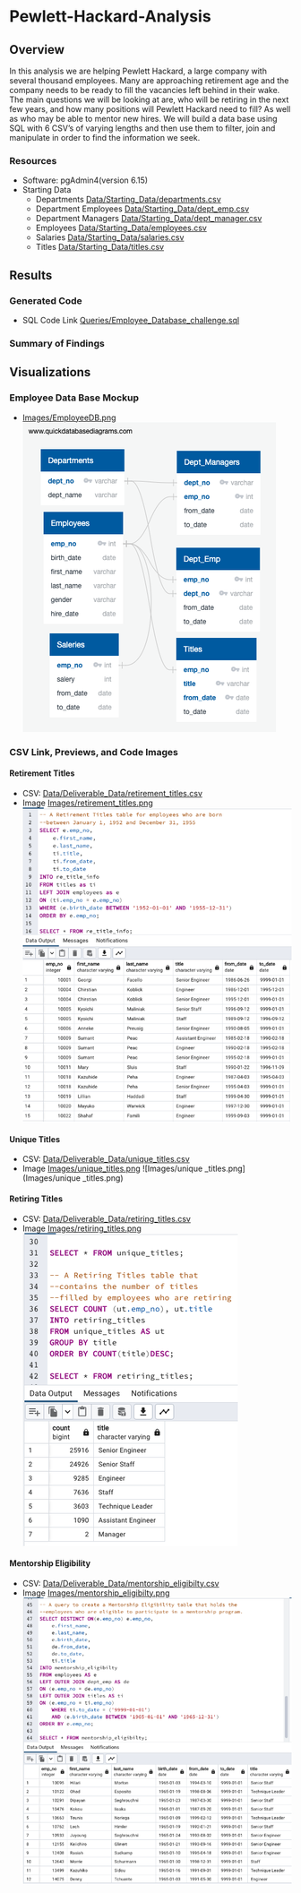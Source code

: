 # Pewlett-Hackard-Analysis

## Overview
In this analysis we are helping Pewlett Hackard, a large company with several thousand employees. Many are approaching retirement age and the company needs to be ready to fill the vacancies left behind in their wake. The main questions we will be looking at are, who will be retiring in the next few years, and how many positions will Pewlett Hackard need to fill? As well as who may be able to mentor new hires. We will build a data base using SQL with 6 CSV’s of varying lengths and then use them to filter, join and manipulate in order to find the information we seek.

### Resources

- Software: pgAdmin4(version 6.15)
- Starting Data
    - Departments [Data/Starting_Data/departments.csv](Data/Starting_Data/departments.csv)
    - Department Employees [Data/Starting_Data/dept_emp.csv](Data/Starting_Data/dept_emp.csv)
    - Department Managers [Data/Starting_Data/dept_manager.csv](Data/Starting_Data/dept_manager.csv)
    - Employees [Data/Starting_Data/employees.csv](Data/Starting_Data/employees.csv)
    - Salaries [Data/Starting_Data/salaries.csv](Data/Starting_Data/salaries.csv)
    - Titles [Data/Starting_Data/titles.csv](Data/Starting_Data/titles.csv)


## Results

### Generated Code 

- SQL Code Link [Queries/Employee_Database_challenge.sql](Queries/Employee_Database_challenge.sql)

### Summary of Findings 



## Visualizations

### Employee Data Base Mockup  
- [Images/EmployeeDB.png](Images/EmployeeDB.png)
![Images/EmployeeDB.png](Images/EmployeeDB.png)

### CSV Link, Previews, and Code Images 

#### Retirement Titles
- CSV: [Data/Deliverable_Data/retirement_titles.csv](Data/Deliverable_Data/retirement_titles.csv)
- Image [Images/retirement_titles.png](Images/retirement_titles.png)
![Images/retirement_titles.png](Images/retirement_titles.png)

#### Unique Titles 
- CSV: [Data/Deliverable_Data/unique_titles.csv](Data/Deliverable_Data/unique_titles.csv)
- Image [Images/unique_titles.png](Images/unique_titles.png)
![Images/unique _titles.png](Images/unique _titles.png)


#### Retiring Titles 
- CSV: [Data/Deliverable_Data/retiring_titles.csv](Data/Deliverable_Data/retiring_titles.csv)
- Image [Images/retiring_titles.png](Images/retiring_titles.png)
![Images/retiring_titles.png](Images/retiring_titles.png)


#### Mentorship Eligibility  
- CSV: [Data/Deliverable_Data/mentorship_eligibilty.csv](Data/Deliverable_Data/mentorship_eligibilty.csv)
- Image [Images/mentorship_eligibilty.png](Images/mentorship_eligibilty.png)
![Images/mentorship_eligibilty.png](Images/mentorship_eligibilty.png)
